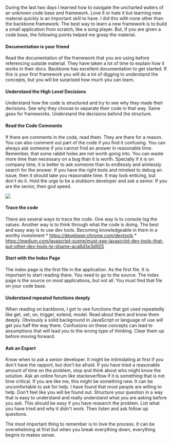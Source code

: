 During the last two days I learned how to navigate the uncharted waters of an unknown code base and framework. Love it or hate it but learning new material quickly is an important skill to have. I did this with none other than the backbone framework. The best way to learn a new framework is to build a small application from scratch, like a song player. But, if you are given a code base, the following points helped me grasp the material. 

#### Documentation is your friend

Read the documentation of the framework that you are using before referencing outside material. They have taken a lot of time to explain how it works in their docs. Backbone has excellent documentation to get started. If this is your first framework you will do a lot of digging to understand the concepts, but you will be surprised how much you can learn.  

#### Understand the High Level Decisions
Understand how the code is structured and try to see why they made their decisions. See why they choose to separate their code in that way. Same goes for frameworks. Understand the decisions behind the structure. 

#### Read the Code Comments
If there are comments in the code, read them. They are there for a reason. You can also comment out part of the code if you find it confusing. You can always ask someone if you cannot find an answer in reasonable time. Remember, that some rabbit holes are not worth going into. You can waste more time than necessary on a bug than it is worth. 
Specially if it is on company time, it is better to ask someone than to endlessly and aimlessly search for the answer. If you have the right tools and mindset to debug an issue, then it should take you reasonable time. It may look enticing, but don't do it. Hold the urge to be a stubborn developer and ask a senior. If you are the senior, then god speed. 

![](http://cdn.shopify.com/s/files/1/0728/8277/t/13/assets/promo-4.jpg?9334353060513128432)

#### Trace the code 
There are several ways to trace the code. One way is to console log the values. Another way is to think through what the code is doing. The best and easy way is to use dev tools. Becoming knowledgeable in them in a worthy investment 
* 
https://developer.chrome.com/devtools
* 
https://medium.com/javascript-scene/must-see-javascript-dev-tools-that-put-other-dev-tools-to-shame-aca6d3e3d925

#### Start with the Index Page
The index page is the first file in the application. As the first file. It is important to start reading there. You need to go to the source. The index page is the source on most applications, but not all. You must find that file on your code base. 
#### Understand repeated functions deeply
When reading on backbone, I got to see functions that got used repeatedly like get, set, on, trigger, extend, model. Read about them and know them deeply. Obviously a solid background in JavaScript or language of use will get you half the way there. Confusions on these concepts can lead to assumptions that will lead you to the wrong type of thinking. Clear them up before moving forward. 
#### Ask an Expert
Know when to ask a senior developer. It might be intimidating at first if you don't have the rapport, but don't be afraid. If you have tried a reasonable amount of time on the problem, stop and think about who might know the solution. Ask an online forum like stackoverflow if it is something that is not time critical. If you are like me, this might be something new. It can be uncomfortable to ask for help. I have found that most people are willing to help. Don't feel like you will be found out. Structure your question in a way that is easy to understand and really understand what you are asking before you ask. This should be easy if you have research the problem. List what you have tried and why it didn't work. Then listen and ask follow up questions. 

The most important thing to remember is to love the process. It can be overwhelming at first but when you break everything down, everything begins to makes sense. 

